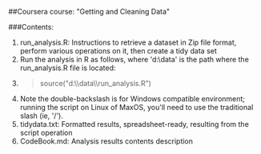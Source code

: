 ##Coursera course: "Getting and Cleaning Data"

###Contents:
1. run_analysis.R: Instructions to retrieve a dataset in Zip file format, perform various operations on it, then create a tidy data set
  1. Run the analysis in R as follows, where 'd:\\data' is the path where the run_analysis.R file is located:
  2. > source("d:\\\\data\\\\run_analysis.R")
  3. Note the double-backslash is for Windows compatible environment; running the script on Linux of MaxOS, you'll need to use the traditional slash (ie, '/').
2. tidydata.txt: Formatted results, spreadsheet-ready, resulting from the script operation
3. CodeBook.md: Analysis results contents description
